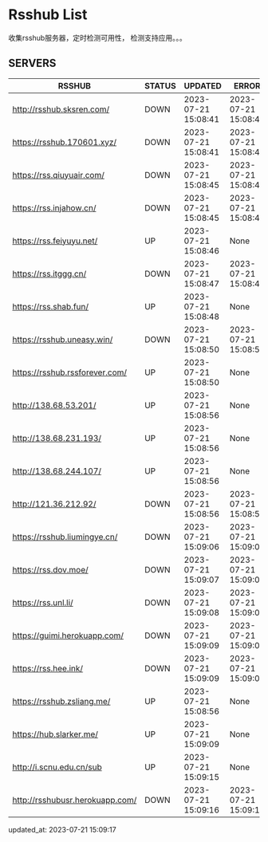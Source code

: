# Rsshub List

收集rsshub服务器，定时检测可用性， 检测支持应用。。。


## SERVERS

|  RSSHUB   | STATUS  | UPDATED  | ERROR  | TWITTER |  
|  ----  | ----  | ----  | ----  | ---- |  
| http://rsshub.sksren.com/ | DOWN | 2023-07-21 15:08:41 | 2023-07-21 15:08:41 |  
| https://rsshub.170601.xyz/ | DOWN | 2023-07-21 15:08:41 | 2023-07-21 15:08:41 |  
| https://rss.qiuyuair.com/ | DOWN | 2023-07-21 15:08:45 | 2023-07-21 15:08:45 |  
| https://rss.injahow.cn/ | DOWN | 2023-07-21 15:08:45 | 2023-07-21 15:08:45 |  
| https://rss.feiyuyu.net/ | UP | 2023-07-21 15:08:46 | None ||  
| https://rss.itggg.cn/ | DOWN | 2023-07-21 15:08:47 | 2023-07-21 15:08:47 |  
| https://rss.shab.fun/ | UP | 2023-07-21 15:08:48 | None ||  
| https://rsshub.uneasy.win/ | DOWN | 2023-07-21 15:08:50 | 2023-07-21 15:08:50 |  
| https://rsshub.rssforever.com/ | UP | 2023-07-21 15:08:50 | None ||  
| http://138.68.53.201/ | UP | 2023-07-21 15:08:56 | None ||  
| http://138.68.231.193/ | UP | 2023-07-21 15:08:56 | None ||  
| http://138.68.244.107/ | UP | 2023-07-21 15:08:56 | None ||  
| http://121.36.212.92/ | DOWN | 2023-07-21 15:08:56 | 2023-07-21 15:08:56 |  
| https://rsshub.liumingye.cn/ | DOWN | 2023-07-21 15:09:06 | 2023-07-21 15:09:06 |  
| https://rss.dov.moe/ | DOWN | 2023-07-21 15:09:07 | 2023-07-21 15:09:07 |  
| https://rss.unl.li/ | DOWN | 2023-07-21 15:09:08 | 2023-07-21 15:09:08 |  
| https://guimi.herokuapp.com/ | DOWN | 2023-07-21 15:09:09 | 2023-07-21 15:09:09 |  
| https://rss.hee.ink/ | DOWN | 2023-07-21 15:09:09 | 2023-07-21 15:09:09 |  
| https://rsshub.zsliang.me/ | UP | 2023-07-21 15:08:56 | None |OK|  
| https://hub.slarker.me/ | UP | 2023-07-21 15:09:09 | None ||  
| http://i.scnu.edu.cn/sub | UP | 2023-07-21 15:09:15 | None ||  
| http://rsshubusr.herokuapp.com/ | DOWN | 2023-07-21 15:09:16 | 2023-07-21 15:09:16 |  
  

updated_at: 2023-07-21 15:09:17  
